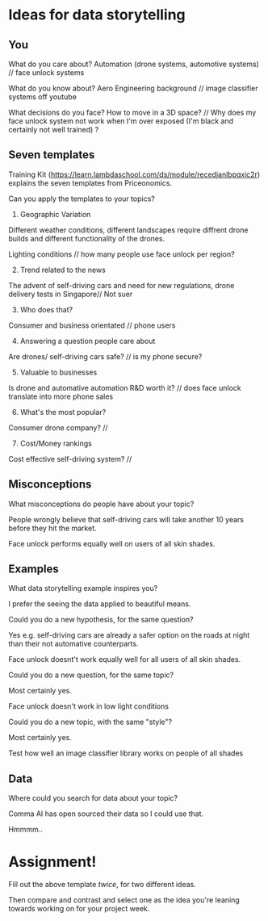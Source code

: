 # Ideas for data storytelling

## You

What do you care about? Automation (drone systems, automotive systems) // face unlock systems


What do you know about? Aero Engineering background // image classifier systems off youtube


What decisions do you face? How to move in a 3D space? // Why does my face unlock system not work when I'm over exposed (I'm black and certainly not well trained) ?


## Seven templates

Training Kit (https://learn.lambdaschool.com/ds/module/recedjanlbpqxic2r) explains the seven templates from Priceonomics.

Can you apply the templates to your topics? 

1. Geographic Variation

Different weather conditions, different landscapes require diffrent drone builds and different functionality of the drones.

Lighting conditions // how many people use face unlock per region?

2. Trend related to the news

The advent of self-driving cars and need for new regulations, drone delivery tests in Singapore// Not suer

3. Who does that?

Consumer and business orientated // phone users

4. Answering a question people care about

Are drones/ self-driving cars safe? // is my phone secure?


5. Valuable to businesses

Is drone and automative automation R&D worth it? // does face unlock translate into more phone sales

6. What's the most popular?

Consumer drone company? // 


7. Cost/Money rankings

Cost effective self-driving system? // 

## Misconceptions

What misconceptions do people have about your topic?

People wrongly believe that self-driving cars will take another 10 years before they hit the market.

Face unlock performs equally well on users of all skin shades.

## Examples

What data storytelling example inspires you?

I prefer the seeing the data applied to beautiful means.

Could you do a new hypothesis, for the same question?

Yes e.g. self-driving cars are already a safer option on the roads at night than their not automative counterparts.

Face unlock doesnt't work equally well for all users of all skin shades.


Could you do a new question, for the same topic?

Most certainly yes.

Face unlock doesn't work in low light conditions

Could you do a new topic, with the same "style"?

Most certainly yes.

Test how well an image classifier library works on people of all shades

## Data

Where could you search for data about your topic?

Comma AI has open sourced their data so I could use that.

Hmmmm..

# Assignment!

Fill out the above template *twice*, for two different ideas.

Then compare and contrast and select one as the idea you're leaning towards
working on for your project week.
